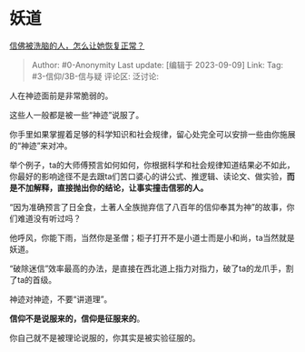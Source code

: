 # 妖道
[信佛被洗脑的人，怎么让她恢复正常？](https://www.zhihu.com/question/609747330/answer/3200038153)

> Author: #0-Anonymity
> Last update: [编辑于 2023-09-09]
> Link:
> Tag: #3-信仰/3B-信与疑
> 评论区:
> 泛讨论:

人在神迹面前是非常脆弱的。

这些人一般都是被一些“神迹”说服了。

你手里如果掌握着足够的科学知识和社会规律，留心处完全可以安排一些由你施展的“神迹”来对冲。

举个例子，ta的大师傅预言如何如何，你根据科学和社会规律知道结果必不如此，你最好的影响途径不是去跟ta们苦口婆心的讲公式、推逻辑、读论文、做实验，**而是不加解释，直接抛出你的结论，让事实撞击信邪的人。**

“因为准确预言了日全食，土著人全族抛弃信了八百年的信仰奉其为神”的故事，你们难道没有听过吗？

他呼风，你能下雨，当然你是圣僧；柜子打开不是小道士而是小和尚，ta当然就是妖道。

“破除迷信”效率最高的办法，是直接在西北道上指力对指力，破了ta的龙爪手，割了ta的首级。

神迹对神迹，不要“讲道理”。

**信仰不是说服来的，信仰是征服来的**。

你自己就不是被理论说服的，你其实是被实验征服的。
